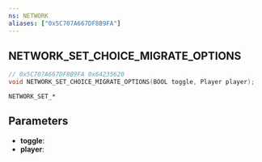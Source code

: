 ```yaml
---
ns: NETWORK
aliases: ["0x5C707A667DF8B9FA"]
---
```

## NETWORK_SET_CHOICE_MIGRATE_OPTIONS

```c
// 0x5C707A667DF8B9FA 0x64235620
void NETWORK_SET_CHOICE_MIGRATE_OPTIONS(BOOL toggle, Player player);
```

```
NETWORK_SET_*
```

## Parameters
* **toggle**: 
* **player**: 

